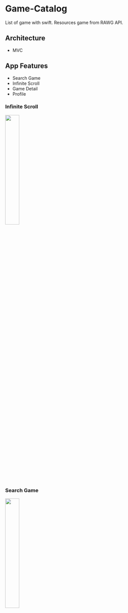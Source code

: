 # Game-Catalog
List of game with swift. Resources game from RAWG API.

## Architecture
- MVC

## App Features
- Search Game
- Infinite Scroll
- Game Detail
- Profile

### Infinite Scroll

<img src="https://user-images.githubusercontent.com/46568531/130344447-cdf722d7-46af-4774-b944-ec15b1a0d64c.gif" width="30%" height ="30%">

### Search Game
<img src="https://user-images.githubusercontent.com/46568531/130344618-9ae01615-7d9d-42c5-8dfc-a1eb115a22ca.gif" width="30%" height ="30%">



